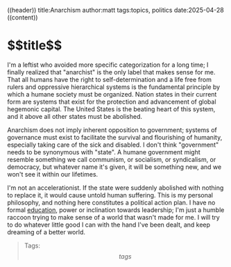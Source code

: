 ((header))
title:Anarchism
author:matt
tags:topics, politics
date:2025-04-28
((content))
<h1 id="pagetitle">$$title$$</h1>

I'm a leftist who avoided more specific categorization for a long time; I finally realized that "anarchist" is the only label that makes sense for me. That all humans have the right to self-determination and a life free from rulers and oppressive hierarchical systems is the fundamental principle by which a humane society must be organized. Nation states in their current form are systems that exist for the protection and advancement of global hegemonic capital. The United States is the beating heart of this system, and it above all other states must be abolished. 

Anarchism does not imply inherent opposition to government; systems of governance must exist to facilitate the survival and flourishing of humanity, especially taking care of the sick and disabled. I don't think "government" needs to be synonymous with "state". A humane government might resemble something we call communism, or socialism, or syndicalism, or democracy, but whatever name it's given, it will be something new, and we won't see it within our lifetimes.

I'm not an accelerationist. If the state were suddenly abolished with nothing to replace it, it would cause untold human suffering. This is my personal philosophy, and nothing here constitutes a political action plan. I have no formal [education](/topics/education), power or inclination towards leadership; I'm just a humble raccoon trying to make sense of a world that wasn't made for me. I will try to do whatever little good I can with the hand I've been dealt, and keep dreaming of a better world.

>Tags: $$tags$$